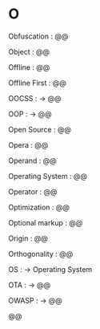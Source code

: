 # O

Obfuscation
: @@

Object
: @@

Offline
: @@

Offline First
: @@

OOCSS
: → @@

OOP
: → @@

Open Source
: @@

Opera
: @@

Operand
: @@

Operating System
: @@

Operator
: @@

Optimization
: @@

Optional markup
: @@

Origin
: @@

Orthogonality
: @@

OS
: → Operating System

OTA
: → @@

OWASP
: → @@

@@